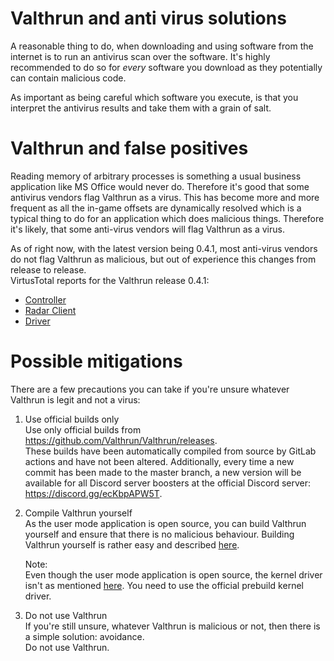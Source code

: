 # Valthrun and anti virus solutions
A reasonable thing to do, when downloading and using software from the internet is to run an antivirus scan over the software.
It's highly recommended to do so for *every* software you download as they potentially can contain malicious code. 
  
As important as being careful which software you execute, is that you interpret the antivirus results and take them with a grain of salt.  

# Valthrun and false positives
Reading memory of arbitrary processes is something a usual business application like MS Office would never do. Therefore it's good that some antivirus vendors flag Valthrun as a virus. This has become more and more frequent as all the in-game offsets are dynamically resolved
which is a typical thing to do for an application which does malicious things. Therefore it's likely, that some anti-virus vendors will flag Valthrun as a virus.  

As of right now, with the latest version being 0.4.1, most anti-virus vendors do not flag Valthrun as malicious, but out of experience this changes from release to release.  
VirtusTotal reports for the Valthrun release 0.4.1:  
- [Controller](https://www.virustotal.com/gui/file/d32d0aa365a36331e4454517f0bb4715e7cb9f1683c647972369988fd8306619)
- [Radar Client](https://www.virustotal.com/gui/file/3270bb29c1597ad5cc0ef6eb488fca9c1906d30c81bed72398eac888f3f19ae1)
- [Driver](https://www.virustotal.com/gui/file/c40726e53a2cc6ce7a67d7fcd8aa9d150b75a8fb3978eb22e7e447ff87fe38bd)

# Possible mitigations
There are a few precautions you can take if you're unsure whatever Valthrun is legit and not a virus:
1. Use official builds only  
   Use only official builds from https://github.com/Valthrun/Valthrun/releases.  
   These builds have been automatically compiled from source by GitLab actions and have not been altered.
   Additionally, every time a new commit has been made to the master branch, a new version will be available for all
   Discord server boosters at the official Discord server: https://discord.gg/ecKbpAPW5T.

2. Compile Valthrun yourself  
   As the user mode application is open source, you can build Valthrun yourself and ensure that there is no malicious behaviour.
   Building Valthrun yourself is rather easy and described [here](../contributing/build#2-overlay).  

   Note:  
   Even though the user mode application is open source, the kernel driver isn't as mentioned [here](../contributing/build#1-kernel-driver). You need to use the official prebuild kernel driver.

3. Do not use Valthrun  
   If you're still unsure, whatever Valthrun is malicious or not, then there is a simple solution: avoidance.   
   Do not use Valthrun.  